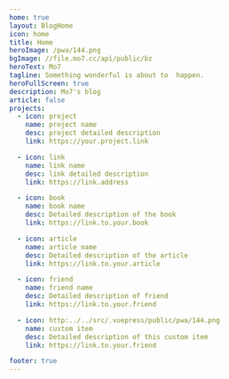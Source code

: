```yaml
---
home: true
layout: BlogHome
icon: home
title: Home
heroImage: /pwa/144.png
bgImage: //file.mo7.cc/api/public/bz
heroText: Mo7
tagline: Something wonderful is about to  happen.
heroFullScreen: true
description: Mo7's blog
article: false
projects:
  - icon: project
    name: project name
    desc: project detailed description
    link: https://your.project.link

  - icon: link
    name: link name
    desc: link detailed description
    link: https://link.address

  - icon: book
    name: book name
    desc: Detailed description of the book
    link: https://link.to.your.book

  - icon: article
    name: article name
    desc: Detailed description of the article
    link: https://link.to.your.article

  - icon: friend
    name: friend name
    desc: Detailed description of friend
    link: https://link.to.your.friend

  - icon: http:../../src/.vuepress/public/pwa/144.png
    name: custom item
    desc: Detailed description of this custom item
    link: https://link.to.your.friend

footer: true
---
```


